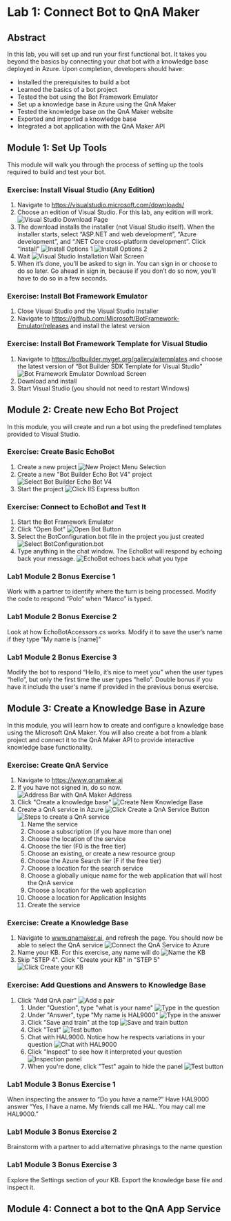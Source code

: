# Lab 1: Connect Bot to QnA Maker

## Abstract

In this lab, you will set up and run your first functional bot. It takes you beyond the basics by connecting your chat bot with a knowledge base deployed in Azure. Upon completion, developers should have:

* Installed the prerequisites to build a bot
* Learned the basics of a bot project
* Tested the bot using the Bot Framework Emulator
* Set up a knowledge base in Azure using the QnA Maker
* Tested the knowledge base on the QnA Maker website
* Exported and imported a knowledge base
* Integrated a bot application with the QnA Maker API

## Module 1: Set Up Tools

This module will walk you through the process of setting up the tools required to build and test your bot.

### Exercise: Install Visual Studio (Any Edition)

1) Navigate to https://visualstudio.microsoft.com/downloads/
1) Choose an edition of Visual Studio. For this lab, any edition will work. ![Visual Studio Download Page](images/l1m1-01.png)
1) The download installs the installer (not Visual Studio itself). When the installer starts, select “ASP.NET and web development”, “Azure development”, and “.NET Core cross-platform development”. Click “Install” ![Install Options 1](images/l1m1-02.png) ![Install Options 2](images/l1m1-03.png)
1) Wait ![Visual Studio Installation Wait Screen](images/l1m1-04.png)
1) When it’s done, you’ll be asked to sign in. You can sign in or choose to do so later. Go ahead in sign in, because if you don’t do so now, you’ll have to do so in a few seconds.

### Exercise: Install Bot Framework Emulator

1) Close Visual Studio and the Visual Studio Installer
1) Navigate to https://github.com/Microsoft/BotFramework-Emulator/releases and install the latest version

### Exercise: Install Bot Framework Template for Visual Studio

1) Navigate to https://botbuilder.myget.org/gallery/aitemplates and choose the latest version of “Bot Builder SDK Template for Visual Studio” ![Bot Framework Emulator Download Screen](images/l1m1-05.png)
1) Download and install
1) Start Visual Studio (you should not need to restart Windows)

## Module 2: Create new Echo Bot Project

In this module, you will create and run a bot using the predefined templates provided to Visual Studio.

### Exercise: Create Basic EchoBot

1) Create a new project ![New Project Menu Selection](images/l1m2-01.png)
1) Create a new "Bot Builder Echo Bot V4" project ![Select Bot Builder Echo Bot V4](images/l1m2-02.png)
1) Start the project ![Click IIS Express button](images/l1m2-03.png)

### Exercise: Connect to EchoBot and Test It

1) Start the Bot Framework Emulator
1) Click "Open Bot" ![Open Bot Button](images/l1m2-04.png)
1) Select the BotConfiguration.bot file in the project you just created ![Select BotConfiguration.bot](images/l1m2-05.png)
1) Type anything in the chat window. The EchoBot will respond by echoing back your message. ![EchoBot echoes back what you type](images/l1m2-06.png)

### Lab1 Module 2 Bonus Exercise 1

Work with a partner to identify where the turn is being processed. Modify the code to respond “Polo” when “Marco” is typed.

### Lab1 Module 2 Bonus Exercise 2

Look at how EchoBotAccessors.cs works. Modify it to save the user’s name if they type “My name is [name]”

### Lab1 Module 2 Bonus Exercise 3

Modify the bot to respond “Hello, it’s nice to meet you” when the user types “hello”, but only the first time the user types “hello”. Double bonus if you have it include the user's name if provided in the previous bonus exercise.

## Module 3: Create a Knowledge Base in Azure

In this module, you will learn how to create and configure a knowledge base using the Microsoft QnA Maker. You will also create a bot from a blank project and connect it to the QnA Maker API to provide interactive knowledge base functionality.

### Exercise: Create QnA Service

1) Navigate to https://www.qnamaker.ai
1) If you have not signed in, do so now. ![Address Bar with QnA Maker Address](images/l1m3-01.png)
1) Click "Create a knowledge base" ![Create New Knowledge Base](images/l1m3-02.png)
1) Create a QnA service in Azure ![Click Create a QnA Service Button](images/l1m3-03.png) ![Steps to create a QnA service](images/l1m3-04.png)
    1) Name the service
    1) Choose a subscription (if you have more than one)
    1) Choose the location of the service
    1) Choose the tier (F0 is the free tier)
    1) Choose an existing, or create a new resource group
    1) Choose the Azure Search tier (F if the free tier)
    1) Choose a location for the search service
    1) Choose a globally unique name for the web application that will host the QnA service
    1) Choose a location for the web application
    1) Choose a location for Application Insights
    1) Create the service

### Exercise: Create a Knowledge Base

1) Navigate to www.qnamaker.ai, and refresh the page. You should now be able to select the QnA service ![Connect the QnA Service to Azure](images/l1m3-05.png)
1) Name your KB. For this exercise, any name will do ![Name the KB](images/l1m3-06.png)
1) Skip "STEP 4". Click "Create your KB" in "STEP 5" ![Click Create your KB](images/l1m3-07.png)

### Exercise: Add Questions and Answers to Knowledge Base

1) Click "Add QnA pair" ![Add a pair](images/l1m3-08.png)
    1) Under "Question", type "what is your name" ![Type in the question](images/l1m3-09.png)
    1) Under "Answer", type "My name is HAL9000" ![Type in the answer](images/l1m3-10.png)
    1) Click "Save and train" at the top ![Save and train button](images/l1m3-11.png)
    1) Click "Test" ![Test button](images/l1m3-12.png)
    1) Chat with HAL9000. Notice how he respects variations in your question ![Chat with HAL9000](images/l1m3-13.png)
    1) Click "Inspect" to see how it interpreted your question ![Inspection panel](images/l1m3-15.png)
    1) When you're done, click "Test" again to hide the panel ![Test button](images/l1m3-10.png)

### Lab1 Module 3 Bonus Exercise 1

When inspecting the answer to “Do you have a name?” Have HAL9000 answer “Yes, I have a name. My friends call me HAL. You may call me HAL9000.”

### Lab1 Module 3 Bonus Exercise 2

Brainstorm with a partner to add alternative phrasings to the name question

### Lab1 Module 3 Bonus Exercise 3

Explore the Settings section of your KB. Export the knowledge base file and inspect it.

## Module 4: Connect a bot to the QnA App Service

